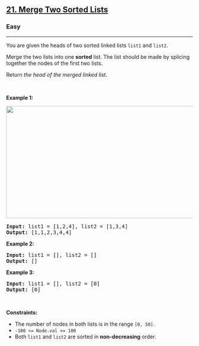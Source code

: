 <h2><a href="https://leetcode.com/problems/merge-two-sorted-lists/">21. Merge Two Sorted Lists</a></h2><h3>Easy</h3><hr><div><p class="extension-adhd-reader-p"><span class="extension-adhd-reader-wrapper"><span class="extension-adhd-reader-container"><span class="extension-adhd-reader-boldify">Y</span>ou</span> <span class="extension-adhd-reader-container"><span class="extension-adhd-reader-boldify">a</span>re</span> <span class="extension-adhd-reader-container"><span class="extension-adhd-reader-boldify">g</span>iven</span> <span class="extension-adhd-reader-container"><span class="extension-adhd-reader-boldify">t</span>he</span> <span class="extension-adhd-reader-container"><span class="extension-adhd-reader-boldify">h</span>eads</span> of <span class="extension-adhd-reader-container"><span class="extension-adhd-reader-boldify">t</span>wo</span> <span class="extension-adhd-reader-container"><span class="extension-adhd-reader-boldify">so</span>rted</span> <span class="extension-adhd-reader-container"><span class="extension-adhd-reader-boldify">li</span>nked</span> <span class="extension-adhd-reader-container"><span class="extension-adhd-reader-boldify">l</span>ists</span> </span><code><span class="extension-adhd-reader-wrapper"><span class="extension-adhd-reader-container"><span class="extension-adhd-reader-boldify">l</span>ist1</span></span></code><span class="extension-adhd-reader-wrapper"> <span class="extension-adhd-reader-container"><span class="extension-adhd-reader-boldify">a</span>nd</span> </span><code><span class="extension-adhd-reader-wrapper"><span class="extension-adhd-reader-container"><span class="extension-adhd-reader-boldify">l</span>ist2</span></span></code>.</p>

<p class="extension-adhd-reader-p"><span class="extension-adhd-reader-wrapper"><span class="extension-adhd-reader-container"><span class="extension-adhd-reader-boldify">M</span>erge</span> <span class="extension-adhd-reader-container"><span class="extension-adhd-reader-boldify">t</span>he</span> <span class="extension-adhd-reader-container"><span class="extension-adhd-reader-boldify">t</span>wo</span> <span class="extension-adhd-reader-container"><span class="extension-adhd-reader-boldify">l</span>ists</span> <span class="extension-adhd-reader-container"><span class="extension-adhd-reader-boldify">i</span>nto</span> <span class="extension-adhd-reader-container"><span class="extension-adhd-reader-boldify">o</span>ne</span> </span><strong><span class="extension-adhd-reader-wrapper"><span class="extension-adhd-reader-container"><span class="extension-adhd-reader-boldify">so</span>rted</span></span></strong><span class="extension-adhd-reader-wrapper"> <span class="extension-adhd-reader-container"><span class="extension-adhd-reader-boldify">l</span>ist.</span> <span class="extension-adhd-reader-container"><span class="extension-adhd-reader-boldify">T</span>he</span> <span class="extension-adhd-reader-container"><span class="extension-adhd-reader-boldify">l</span>ist</span> <span class="extension-adhd-reader-container"><span class="extension-adhd-reader-boldify">sh</span>ould</span> be <span class="extension-adhd-reader-container"><span class="extension-adhd-reader-boldify">m</span>ade</span> by <span class="extension-adhd-reader-container"><span class="extension-adhd-reader-boldify">sp</span>licing</span> <span class="extension-adhd-reader-container"><span class="extension-adhd-reader-boldify">to</span>gether</span> <span class="extension-adhd-reader-container"><span class="extension-adhd-reader-boldify">t</span>he</span> <span class="extension-adhd-reader-container"><span class="extension-adhd-reader-boldify">n</span>odes</span> of <span class="extension-adhd-reader-container"><span class="extension-adhd-reader-boldify">t</span>he</span> <span class="extension-adhd-reader-container"><span class="extension-adhd-reader-boldify">f</span>irst</span> <span class="extension-adhd-reader-container"><span class="extension-adhd-reader-boldify">t</span>wo</span> <span class="extension-adhd-reader-container"><span class="extension-adhd-reader-boldify">li</span>sts.</span></span></p>

<p class="extension-adhd-reader-p"><span class="extension-adhd-reader-wrapper"><span class="extension-adhd-reader-container"><span class="extension-adhd-reader-boldify">Re</span>turn</span> </span><em><span class="extension-adhd-reader-wrapper"><span class="extension-adhd-reader-container"><span class="extension-adhd-reader-boldify">t</span>he</span> <span class="extension-adhd-reader-container"><span class="extension-adhd-reader-boldify">h</span>ead</span> of <span class="extension-adhd-reader-container"><span class="extension-adhd-reader-boldify">t</span>he</span> <span class="extension-adhd-reader-container"><span class="extension-adhd-reader-boldify">me</span>rged</span> <span class="extension-adhd-reader-container"><span class="extension-adhd-reader-boldify">li</span>nked</span> <span class="extension-adhd-reader-container"><span class="extension-adhd-reader-boldify">l</span>ist</span></span></em>.</p>

<p class="extension-adhd-reader-p">&nbsp;</p>
<p class="extension-adhd-reader-p"><strong class="example"><span class="extension-adhd-reader-wrapper"><span class="extension-adhd-reader-container"><span class="extension-adhd-reader-boldify">Ex</span>ample</span> 1:</span></strong></p>
<img alt="" src="https://assets.leetcode.com/uploads/2020/10/03/merge_ex1.jpg" style="width: 662px; height: 302px;">
<pre><strong>Input:</strong> list1 = [1,2,4], list2 = [1,3,4]
<strong>Output:</strong> [1,1,2,3,4,4]
</pre>

<p class="extension-adhd-reader-p"><strong class="example"><span class="extension-adhd-reader-wrapper"><span class="extension-adhd-reader-container"><span class="extension-adhd-reader-boldify">Ex</span>ample</span> 2:</span></strong></p>

<pre><strong>Input:</strong> list1 = [], list2 = []
<strong>Output:</strong> []
</pre>

<p class="extension-adhd-reader-p"><strong class="example"><span class="extension-adhd-reader-wrapper"><span class="extension-adhd-reader-container"><span class="extension-adhd-reader-boldify">Ex</span>ample</span> 3:</span></strong></p>

<pre><strong>Input:</strong> list1 = [], list2 = [0]
<strong>Output:</strong> [0]
</pre>

<p class="extension-adhd-reader-p">&nbsp;</p>
<p class="extension-adhd-reader-p"><strong><span class="extension-adhd-reader-wrapper"><span class="extension-adhd-reader-container"><span class="extension-adhd-reader-boldify">Cons</span>traints:</span></span></strong></p>

<ul>
	<li>The number of nodes in both lists is in the range <code>[0, 50]</code>.</li>
	<li><code>-100 &lt;= Node.val &lt;= 100</code></li>
	<li>Both <code>list1</code> and <code>list2</code> are sorted in <strong>non-decreasing</strong> order.</li>
</ul>
</div>
